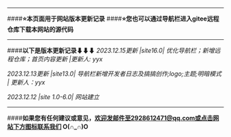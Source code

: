 ****
####**⭐本页面用于网站版本更新记录**
####**⭐您也可以通过导航栏进入gitee远程仓库下载本网站的源代码**

****
####**以下是版本更新记录⬇⬇⬇**
*2023.12.15更新 |site16.0| 优化导航栏；新增远程仓库；首页内容更新 |更新人: yyx*

*2023.12.13更新 |site13.0| 导航栏新增开发者日志及搞搞创作;logo;主题;明暗模式 | 更新人：yyx*

*2023.12.12 |site 1.0-6.0| 网站建立*
****
####**如果您有任何建议或意见，欢迎发邮件至2928612471@qq.com或点击网站下方图标联系我们 O(∩_∩)O**
